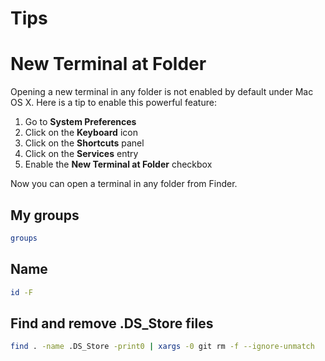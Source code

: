# Tips

# New Terminal at Folder

Opening a new terminal in any folder is not enabled by default under Mac OS X. Here is a tip to enable this powerful feature:

1. Go to **System Preferences**
2. Click on the **Keyboard** icon
3. Click on the **Shortcuts** panel
4. Click on the **Services** entry
5. Enable the **New Terminal at Folder** checkbox

Now you can open a terminal in any folder from Finder.

## My groups

```sh
groups
```

## Name

```sh
id -F
```

## Find and remove .DS_Store files

```sh
find . -name .DS_Store -print0 | xargs -0 git rm -f --ignore-unmatch
```
